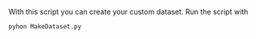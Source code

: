 With this script you can create your custom dataset.
Run the script with
```
pyhon MakeDataset.py
```
